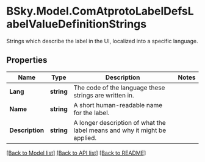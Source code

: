 # BSky.Model.ComAtprotoLabelDefsLabelValueDefinitionStrings
Strings which describe the label in the UI, localized into a specific language.

## Properties

Name | Type | Description | Notes
------------ | ------------- | ------------- | -------------
**Lang** | **string** | The code of the language these strings are written in. | 
**Name** | **string** | A short human-readable name for the label. | 
**Description** | **string** | A longer description of what the label means and why it might be applied. | 

[[Back to Model list]](../README.md#documentation-for-models) [[Back to API list]](../README.md#documentation-for-api-endpoints) [[Back to README]](../README.md)

